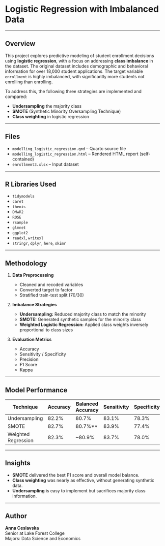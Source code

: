 # Logistic Regression with Imbalanced Data

---

## Overview

This project explores predictive modeling of student enrollment decisions using **logistic regression**, with a focus on addressing **class imbalance** in the dataset. The original dataset includes demographic and behavioral information for over 18,000 student applications. The target variable `enrollment` is highly imbalanced, with significantly more students not enrolling than enrolling.

To address this, the following three strategies are implemented and compared:

- **Undersampling** the majority class  
- **SMOTE** (Synthetic Minority Oversampling Technique)  
- **Class weighting** in logistic regression

---

## Files

- `modelling_logistic_regression.qmd` – Quarto source file
- `modelling_logistic_regression.html` – Rendered HTML report (self-contained)
- `enrollment3.xlsx` – Input dataset 

---

## R Libraries Used

- `tidymodels`
- `caret`
- `themis`
- `DMwR2`
- `ROSE`
- `rsample`
- `glmnet`
- `ggplot2`
- `readxl`, `writexl`
- `stringr`, `dplyr`, `here`, `skimr`
  
---

##  Methodology

1. **Data Preprocessing**
   - Cleaned and recoded variables
   - Converted target to factor
   - Stratified train-test split (70/30)

2. **Imbalance Strategies**
   - **Undersampling:** Reduced majority class to match the minority
   - **SMOTE:** Generated synthetic samples for the minority class
   - **Weighted Logistic Regression:** Applied class weights inversely proportional to class sizes

3. **Evaluation Metrics**
   - Accuracy
   - Sensitivity / Specificity
   - Precision
   - F1 Score
   - Kappa

---

## Model Performance

| Technique           | Accuracy | Balanced Accuracy | Sensitivity | Specificity | Precision | F1 Score |
|---------------------|----------|-------------------|-------------|-------------|-----------|----------|
| Undersampling       | 82.2%    | 80.7%             | 83.1%       | 78.3%       | 94.4%     | —        |
| SMOTE               | 82.7%    | 80.7%**           | 83.9%       | 77.4%       | 94.2%     | 88.8%    |
| Weighted Regression | 82.3%    | ~80.9%            | 83.7%       | 78.0%       | 94.3%     | ~88.2%   |

---

## Insights

- **SMOTE** delivered the best F1 score and overall model balance.
- **Class weighting** was nearly as effective, without generating synthetic data.
- **Undersampling** is easy to implement but sacrifices majority class information.

---
## Author

**Anna Ceslavska**  
Senior at Lake Forest College  
Majors: Data Science and Economics  
